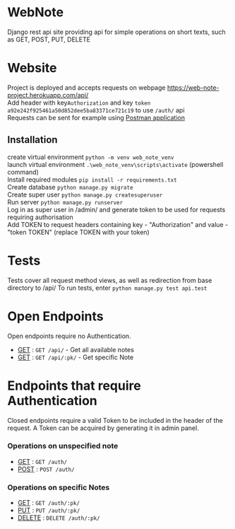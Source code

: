 # WebNote
Django rest api site providing api for simple operations on short texts, such as GET, POST, PUT, DELETE  

# Website
Project is deployed and accepts requests on webpage https://web-note-project.herokuapp.com/api/  
Add header with key`Authorization` and key  `token a92e242f925461a50d852dee5ba83371ce721c19` to use `/auth/` api  
Requests can be sent for example using [Postman application](https://www.postman.com/)  

## Installation
create virtual environment `python -m venv web_note_venv`  
launch virtual environment `.\web_note_venv\scripts\activate` (powershell command)  
Install required modules `pip install -r requirements.txt`  
Create database `python manage.py migrate`  
Create super user `python manage.py createsuperuser`  
Run server `python manage.py runserver`  
Log in as super user in /admin/ and generate token to be used for requests requiring authorisation  
Add TOKEN to request headers containing key - "Authorization" and value - "token TOKEN" (replace TOKEN with your token)  

# Tests
Tests cover all request method views, as well as redirection from base directory to /api/
To run tests, enter `python manage.py test api.test`

# Open Endpoints

Open endpoints require no Authentication.
* [GET](examples/API%20endpoints.md) : `GET /api/` - Get all available notes
* [GET](examples/API%20endpoints.md) : `GET /api/:pk/` - Get specific Note

# Endpoints that require Authentication

Closed endpoints require a valid Token to be included in the header of the
request. A Token can be acquired by generating it in admin panel.
### Operations on unspecified note
*  [GET](examples/AUTH%20endpoints.md) : `GET /auth/`
*  [POST](examples/AUTH%20endpoints.md) : `POST /auth/`

### Operations on specific Notes
*  [GET](examples/AUTH%20endpoints.md) : `GET /auth/:pk/`
*  [PUT](examples/AUTH%20endpoints.md) : `PUT /auth/:pk/`
*  [DELETE](examples/AUTH%20endpoints.md) : `DELETE /auth/:pk/`
